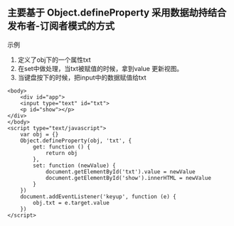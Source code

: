 ## 主要基于 Object.defineProperty 采用数据劫持结合发布者-订阅者模式的方式

示例

 1. 定义了obj下的一个属性txt
 2. 在set中做处理，当txt被赋值的时候，拿到value 更新视图。
 3. 当键盘按下的时候，把input中的数据赋值给txt 

```
<body>
    <div id="app">
    <input type="text" id="txt">
    <p id="show"></p>
</div>
</body>
<script type="text/javascript">
    var obj = {}
    Object.defineProperty(obj, 'txt', {
        get: function () {
            return obj
        },
        set: function (newValue) {
            document.getElementById('txt').value = newValue
            document.getElementById('show').innerHTML = newValue
        }
    })
    document.addEventListener('keyup', function (e) {
        obj.txt = e.target.value
    })
</script>
```
